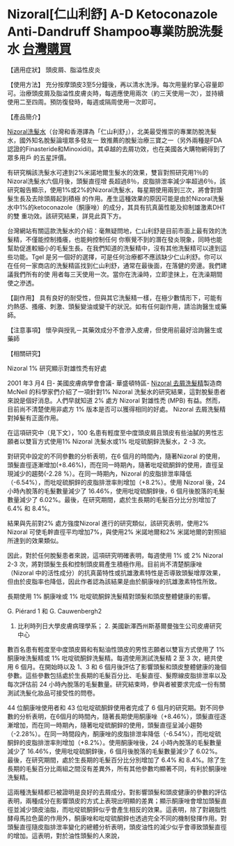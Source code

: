 #  Nizoral[仁山利舒] A-D Ketoconazole Anti-Dandruff Shampoo專業防脫洗髮水  [台灣購買](https://haircores.com/)


【適用症狀】 頭皮屑、脂溢性皮炎

【使用方法】 充分按摩頭皮3至5分鐘後，再以清水洗淨。每次用量約掌心容量即可。治療頭皮屑及脂溢性皮膚炎時，每週應使用兩次（約三天使用一次），並持續使用二至四周。預防復發時，每週或隔周使用一次即可。

【產品簡介】

[Nizoral洗髮水](https://haircores.com/product/nizoral%e4%bb%81%e5%b1%b1%e5%88%a9%e8%88%92-a-d-ketoconazole-anti-dandruff-shampoo%e5%b0%88%e6%a5%ad%e9%98%b2%e8%84%ab%e6%b4%97%e9%ab%ae%e6%b0%b4/)（台灣和香港譯為「仁山利舒」），北美最受推崇的專業防脫洗髮水，國外知名脫髮論壇眾多發友一 致推薦的脫髮治療三寶之一（另外兩種是FDA認證的Finasteride和Minoxidil)。其卓越的去屑功效，也在美國各大購物網得到了眾多用戶 的五星評價。

有研究稱該洗髮水可達到2%米諾地爾生髮水的效果，雙盲對照研究用1％的Nizoral洗髮水六個月後，頭髮直徑增 長超過8％，皮脂排泄率減少率超過6％，該研究報告顯示，使用1%或2%的Nizoral洗髮水，每星期使用兩到三次，將會對頭髮生長及去除頭屑起到積極 的作用。產生這種效果的原因可能是由於Nizoral洗髮水中1%的ketoconazole（酮康唑）的成分，其具有抗真菌性能及抑制雄激素DHT的雙 重功效。該研究結果，詳見此頁下方。

台灣網站有關這款洗髮水的介紹：毫無疑問地，仁山利舒是目前市面上最有效的洗髮精，不僅能控制搔癢，也能夠控制任何 你察覺不到的潛在發炎現象，同時也能幫助促進較細小的毛髮生長。在我們知道的洗髮精中，沒有其他洗髮精可以達到這些功能。Tgel 是另一個好的選擇，可是任何治療都不應該缺少仁山利舒。你可以在任何一家商店的洗髮精區找到仁山利舒，通常在最後面，在落健的旁邊。我們建議我們所有的使 用者每三天使用一次。當你在洗澡時，立即塗抹上，在洗澡期間使之滲透。

【副作用】 具有良好的耐受性，但與其它洗髮精一樣，在極少數情形下，可能有灼熱感、搔癢、刺激、頭髮變油或變干的狀況。如有任何副作用，請洽詢醫生或藥師。

【注意事項】 懷孕與授乳－其藥效成分不會滲入皮膚，但使用前最好洽詢醫生或藥師

【相關研究】

Nizoral 1% 研究顯示對雄性禿有好處

2001 年3 月4 日- 美國皮膚病學會會議- 華盛頓特區- [Nizoral 去屑洗髮精](https://haircores.com/product/nizoral%e4%bb%81%e5%b1%b1%e5%88%a9%e8%88%92-a-d-ketoconazole-anti-dandruff-shampoo%e5%b0%88%e6%a5%ad%e9%98%b2%e8%84%ab%e6%b4%97%e9%ab%ae%e6%b0%b4/)製造商McNeil 的科學家們介紹了一項針對1% Nizoral 洗髮水的研究結果，這對脫髮患者來說是個好消息。人們早就知道 2% 處方 Nizoral 對雄性禿 (MPB) 有益。然而，目前尚不清楚使用非處方 1% 版本是否可以獲得相同的好處。 Nizoral 去屑洗髮精對掉髮有正面作用。

在這項研究中（見下文），100 名患有輕度至中度頭皮屑且頭皮有些油膩的男性志願者以雙盲方式使用1% Nizoral 洗髮水或1% 吡啶硫酮鋅洗髮水，2 -3 次。

對研究中設定的不同參數的分析表明，在6 個月的時間內，隨著Nizoral 的使用，頭髮直徑逐漸增加(+8.46%)，而在同一時期內，隨著吡啶硫酮鋅的使用，直徑呈現減少的趨勢(-2.28 %）。在同一時期內，Nizoral 的皮脂排泄率降低（-6.54%），而吡啶硫酮鋅的皮脂排泄率則增加（+8.2%）。使用 Nizoral 後，24 小時內脫落的毛髮數量減少了 16.46%，使用吡啶硫酮鋅後，6 個月後脫落的毛髮數量減少了 6.02%。最後，在研究期間，處於生長期的毛髮百分比分別增加了 6.4% 和 8.4%。

結果與先前對2% 處方強度Nizoral 進行的研究類似，該研究表明，使用2% Nizoral 可使毛幹直徑平均增加7%，與使用2% 米諾地爾和2% 米諾地爾的對照組所達到的效果類似。

因此，對於任何脫髮患者來說，這項研究明確表明，每週使用 1% 或 2% Nizoral 2-3 次，將對頭髮生長和控制頭皮屑產生積極作用。目前尚不清楚酮康唑（Nizoral 中的活性成分）的抗真菌特性或抗雄激素特性是否導致頭髮增厚效果，但由於皮脂率也降低，因此作者認為該結果是由於酮康唑的抗雄激素特性所致。

長期使用 1% 酮康唑或 1% 吡啶硫酮鋅洗髮精對頭髮和頭皮整體健康的影響。

G. Piérard 1 和 G. Cauwenbergh2

1. 比利時列日大學皮膚病理學系； 2. 美國新澤西州斯基爾曼強生公司皮膚研究中心

數百名患有輕度至中度頭皮屑和有點油性頭皮的男性志願者以雙盲方式使用了 1% 酮康唑洗髮精或 1% 吡啶硫酮鋅洗髮精。每週使用測試洗髮精 2 至 3 次，總共使用 6 個月。在開始時以及 1、3 和 6 個月後評估了影響頭髮和頭皮整體健康的幾個參數。這些參數包括處於生長期的毛髮百分比、毛髮直徑、髮際線皮脂排泄率以及每次評估前 24 小時內脫落的毛髮數量。研究結束時，參與者被要求完成一份有關測試洗髮化妝品可接受性的問卷。

44 位酮康唑使用者和 43 位吡啶硫酮鋅使用者完成了 6 個月的研究期。對不同參數的分析表明，在6個月的時間內，隨著長期使用酮康唑（+8.46%），頭髮直徑逐漸增加，而在同一時期內，隨著吡啶硫酮鋅的使用，頭髮直徑呈減小趨勢（-2.28%）。在同一時間段內，酮康唑的皮脂排泄率降低（-6.54%），而吡啶硫酮鋅的皮脂排泄率則增加（+8.2%）。使用酮康唑後，24 小時內脫落的毛髮數量減少了 16.46%，使用吡啶硫酮鋅後，6 個月後脫落的毛髮數量減少了 6.02%。最後，在研究期間，處於生長期的毛髮百分比分別增加了 6.4% 和 8.4%。除了生長期的毛髮百分比兩組之間沒有差異外，所有其他參數均顯著不同，有利於酮康唑洗髮精。

這兩種洗髮精都已被證明是良好的去屑成分。對影響頭髮和頭皮健康的參數的評估表明，兩種成分在影響頭皮的方式上表現出明顯的差異；顯示酮康唑會增加頭髮直徑並減少頭皮油脂，而吡啶硫酮鋅似乎會產生相反的效果。這表明，除了對親脂性酵母馬拉色菌的作用外，酮康唑和吡啶硫酮鋅也透過完全不同的機制發揮作用。對頭髮直徑隨皮脂排泄率變化的總體分析表明，頭皮油性的減少似乎會導致頭髮直徑的增加。這表明，對於油性頭髮的人來說，
